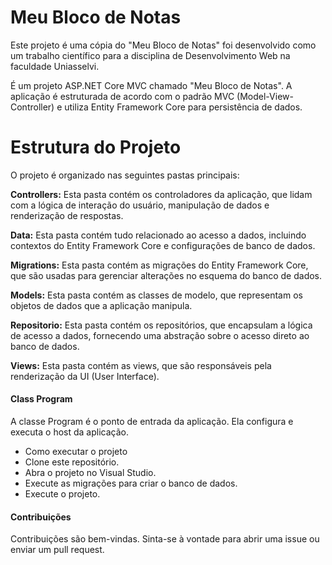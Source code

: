 # Meu Bloco de Notas
Este projeto  é uma cópia do "Meu Bloco de Notas" foi desenvolvido como um trabalho científico para a disciplina de Desenvolvimento Web na faculdade Uniasselvi.

É um projeto ASP.NET Core MVC chamado "Meu Bloco de Notas". A aplicação é estruturada de acordo com o padrão MVC (Model-View-Controller) e utiliza Entity Framework Core para persistência de dados.

# Estrutura do Projeto
O projeto é organizado nas seguintes pastas principais:

**Controllers:** Esta pasta contém os controladores da aplicação, que lidam com a lógica de interação do usuário, manipulação de dados e renderização de respostas.

**Data:** Esta pasta contém tudo relacionado ao acesso a dados, incluindo contextos do Entity Framework Core e configurações de banco de dados.

**Migrations:** Esta pasta contém as migrações do Entity Framework Core, que são usadas para gerenciar alterações no esquema do banco de dados.

**Models:** Esta pasta contém as classes de modelo, que representam os objetos de dados que a aplicação manipula.

**Repositorio:** Esta pasta contém os repositórios, que encapsulam a lógica de acesso a dados, fornecendo uma abstração sobre o acesso direto ao banco de dados.

**Views:** Esta pasta contém as views, que são responsáveis pela renderização da UI (User Interface).

#### Class Program
A classe Program é o ponto de entrada da aplicação. Ela configura e executa o host da aplicação.

- Como executar o projeto
- Clone este repositório.
- Abra o projeto no Visual Studio.
- Execute as migrações para criar o banco de dados.
- Execute o projeto.
  
#### Contribuições
Contribuições são bem-vindas. Sinta-se à vontade para abrir uma issue ou enviar um pull request.